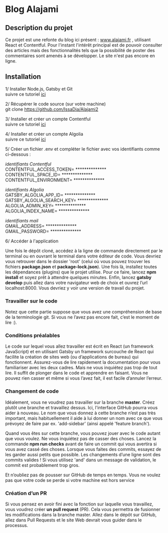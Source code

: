 
# Blog Alajami

## Description du projet
Ce projet est une refonte du blog ici présent : www.alajami.fr , utilisant React et Contentful. Pour l'instant l'intérêt principal est de pouvoir consulter des articles 
mais des fonctionnalités tels que la possibilité de poster des commentaires sont amenés à se développer. Le site n'est pas encore en ligne.

## Installation

1/ Installer Node.js, Gatsby et Git <br />
  suivre ce tutoriel [ici](https://www.gatsbyjs.com/tutorial/part-zero/)

2/ Récupérer le code source (sur votre machine) <br />
  git clone https://github.com/IssaDia/Alajami2

3/ Installer et créer un compte Contentful <br />
  suivre ce tutoriel  [ici](https://www.contentful.com/r/knowledgebase/gatsbyjs-and-contentful-in-five-minutes/)

4/ Installer et créer un compte Algolia <br />
   suivre ce tutoriel  [ici](https://www.algolia.com/doc/guides/getting-started/quick-start/tutorials/quick-start-with-the-api-client/javascript/?language=javascript#install)

5/ Créer un fichier .env et compléter le fichier avec vos identifiants comme ci-dessous : 

*identifiants Contentful* <br />
CONTENTFUL_ACCESS_TOKEN= ************** <br />
CONTENTFUL_SPACE_ID= ************** <br />
CONTENTFUL_ENVIRONMENT= ************** <br />

*identifiants Algolia* <br />
GATSBY_ALGOLIA_APP_ID= ************** <br />
GATSBY_ALGOLIA_SEARCH_KEY= ************** <br />
ALGOLIA_ADMIN_KEY= ************** <br />
ALGOLIA_INDEX_NAME= ************** <br />

*identifiants mail* <br />
GMAIL_ADDRESS= ************** <br />
GMAIL_PASSWORD= ************** <br />

6/ Accéder à l'application <br />

Une fois le dépôt cloné, accédez à la ligne de commande directement par le terminal ou en ouvrant le terminal dans votre éditeur de code. Vous devriez vous retrouver dans le dossier 'root' (celui où vous pouvez trouver les fichiers **package.json** et **package-lock.json**). Une fois là, installez toutes les dépendances (plugins) que le projet utilise. Pour ce faire, lancez **npm install** et soyez prêt à attendre quelques minutes. Enfin, lancez **gatsby develop** puis allez dans votre navigateur web de choix et ouvrez l’url localhost:8000. Vous devriez y voir une version de travail du projet.

### Travailler sur le code

Notez que cette partie suppose que vous avez une compréhension de base de la terminologie git. Si vous ne l’avez pas encore fait, c’est le moment de lire :).

### Conditions préalables

Le code sur lequel vous allez travailler est écrit en React (un framework JavaScript) et en utilisant Gatsby un framework surcouche de React qui facilite la création de sites web (ou d’applications de bureau) qui fonctionnent. Assurez-vous de lire rapidement la documentation pour vous familiariser avec les deux cadres. Mais ne vous inquiétez pas trop de tout lire. Il suffit de plonger dans le code et apprendre en faisant. Vous ne pouvez rien casser et même si vous l’avez fait, il est facile d’annuler l’erreur.

### Changement de code

Idéalement, vous ne voudrez pas travailler sur la branche **master**. Créez plutôt une branche et travaillez dessus. Ici, l'interface GitHub pourra vous aider à nouveau. Le nom que vous donnez à cette branche n’est pas très important, mais habituellement il aide à lui donner un nom avec ce que vous prévoyez de faire par ex. 'add-sidebar' (ainsi appelé 'feature branch').

Quand vous êtes sur cette branche, vous pouvez jouer avec le code autant que vous voulez. Ne vous inquiétez pas de casser des choses. Lancez la commande **npm run checks** avant de faire un commit qui vous avertira si vous avez cassé des choses. Lorsque vous faites des commits, essayez de les garder aussi petits que possible. Les changements d’une ligne sont des commits valides ! Si vous utilisez 'and' dans un message de validation, le commit est probablement trop gros. 

Et n’oubliez pas de pousser sur GitHub de temps en temps. Vous ne voulez pas que votre code se perde si votre machine est hors service

### Création d’un PR

Si vous pensez en avoir fini avec la fonction sur laquelle vous travaillez, vous voudrez créer **un pull request** (PR). Cela vous permettra de fusionner les modifications dans la branche master. Allez dans le dépôt sur GitHub, allez dans Pull Requests et le site Web devrait vous guider dans le processus.



